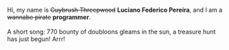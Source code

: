 Hi, my name is ~~Guybrush Threepwood~~ **Luciano Federico Pereira**, and I am a ~~wannabe pirate~~ **programmer**.<br><br>A short song: 770 bounty of doubloons gleams in the sun, a treasure hunt has just begun! Arrr!
